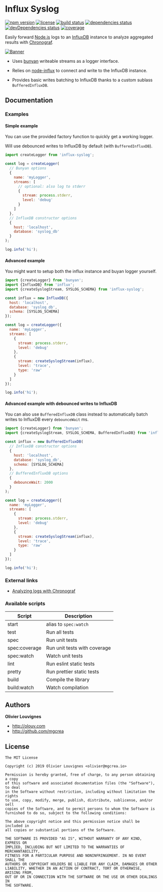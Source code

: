 # Influx Syslog

[![npm version](https://img.shields.io/npm/v/influx-syslog.svg)](https://github.com/mgcrea/node-influx-syslog/releases)
[![license](https://img.shields.io/github/license/mgcrea/node-influx-syslog.svg?style=flat)](https://tldrlegal.com/license/mit-license)
[![build status](https://travis-ci.com/mgcrea/node-influx-syslog.svg?branch=master)](https://travis-ci.com/mgcrea/node-influx-syslog)
[![dependencies status](https://david-dm.org/mgcrea/node-influx-syslog/status.svg)](https://david-dm.org/mgcrea/node-influx-syslog)
[![devDependencies status](https://david-dm.org/mgcrea/node-influx-syslog/dev-status.svg)](https://david-dm.org/mgcrea/node-influx-syslog?type=dev)
[![coverage](https://codecov.io/gh/mgcrea/node-influx-syslog/branch/master/graph/badge.svg)](https://codecov.io/gh/mgcrea/node-influx-syslog)

Easily forward [Node.js](https://nodejs.org/en/) logs to an [InfluxDB](https://github.com/influxdata/influxdb) instance to analyze aggregated results with [Chronograf](https://github.com/influxdata/chronograf).

[![Banner](https://mgcrea.github.io/node-influx-syslog/images/log-viewer-overview.png)](https://docs.influxdata.com/chronograf/v1.7/guides/analyzing-logs/)

- Uses [bunyan](https://github.com/trentm/node-bunyan) writeable streams as a logger interface.

- Relies on [node-influx](https://github.com/node-influx/node-influx) to connect and write to the InfluxDB instance.

- Provides basic writes batching to InfluxDB thanks to a custom sublass `BufferedInfluxDB`.

## Documentation

### Examples

#### Simple example

You can use the provided factory function to quickly get a working logger.

Will use debounced writes to InfluxDB by default (with `BufferedInfluxDB`).

```js
import createLogger from 'influx-syslog';

const log = createLogger(
  // Bunyan options
  {
    name: 'myLogger',
    streams: [
      // optional: also log to stderr
      {
        stream: process.stderr,
        level: 'debug'
      }
    ]
  },
  // InfluxDB constructor options
  {
    host: 'localhost',
    database: 'syslog_db'
  }
);

log.info('hi');
```

#### Advanced example

You might want to setup both the influx instance and buyan logger yourself.

```js
import {createLogger} from 'bunyan';
import {InfluxDB} from 'influx';
import {createSyslogStream, SYSLOG_SCHEMA} from 'influx-syslog';

const influx = new InfluxDB({
  host: 'localhost',
  database: 'syslog_db',
  schema: [SYSLOG_SCHEMA]
});

const log = createLogger({
  name: 'myLogger',
  streams: [
    {
      stream: process.stderr,
      level: 'debug'
    },
    {
      stream: createSyslogStream(influx),
      level: 'trace',
      type: 'raw'
    }
  ]
});

log.info('hi');
```

#### Advanced example with debounced writes to InfluxDB

You can also use `BufferedInfluxDB` class instead to automatically batch writes to InfluxDB every `debounceWait` ms.

```js
import {createLogger} from 'bunyan';
import {createSyslogStream, SYSLOG_SCHEMA, BufferedInfluxDB} from 'influx-syslog';

const influx = new BufferedInfluxDB(
  // InfluxDB constructor options
  {
    host: 'localhost',
    database: 'syslog_db',
    schema: [SYSLOG_SCHEMA]
  },
  // BufferedInfluxDB options
  {
    debounceWait: 2000
  }
);

const log = createLogger({
  name: 'myLogger',
  streams: [
    {
      stream: process.stderr,
      level: 'debug'
    },
    {
      stream: createSyslogStream(influx),
      level: 'trace',
      type: 'raw'
    }
  ]
});

log.info('hi');
```

### External links

- [Analyzing logs with Chronograf](https://docs.influxdata.com/chronograf/v1.7/guides/analyzing-logs/)

### Available scripts

| **Script**    | **Description**              |
| ------------- | ---------------------------- |
| start         | alias to `spec:watch`        |
| test          | Run all tests                |
| spec          | Run unit tests               |
| spec:coverage | Run unit tests with coverage |
| spec:watch    | Watch unit tests             |
| lint          | Run eslint static tests      |
| pretty        | Run prettier static tests    |
| build         | Compile the library          |
| build:watch   | Watch compilation            |

## Authors

**Olivier Louvignes**

- http://olouv.com
- http://github.com/mgcrea

## License

```
The MIT License

Copyright (c) 2019 Olivier Louvignes <olivier@mgcrea.io>

Permission is hereby granted, free of charge, to any person obtaining a copy
of this software and associated documentation files (the "Software"), to deal
in the Software without restriction, including without limitation the rights
to use, copy, modify, merge, publish, distribute, sublicense, and/or sell
copies of the Software, and to permit persons to whom the Software is
furnished to do so, subject to the following conditions:

The above copyright notice and this permission notice shall be included in
all copies or substantial portions of the Software.

THE SOFTWARE IS PROVIDED "AS IS", WITHOUT WARRANTY OF ANY KIND, EXPRESS OR
IMPLIED, INCLUDING BUT NOT LIMITED TO THE WARRANTIES OF MERCHANTABILITY,
FITNESS FOR A PARTICULAR PURPOSE AND NONINFRINGEMENT. IN NO EVENT SHALL THE
AUTHORS OR COPYRIGHT HOLDERS BE LIABLE FOR ANY CLAIM, DAMAGES OR OTHER
LIABILITY, WHETHER IN AN ACTION OF CONTRACT, TORT OR OTHERWISE, ARISING FROM,
OUT OF OR IN CONNECTION WITH THE SOFTWARE OR THE USE OR OTHER DEALINGS IN
THE SOFTWARE.
```

